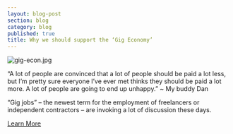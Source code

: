 ```yaml
---
layout: blog-post
section: blog
category: blog
published: true
title: Why we should support the ‘Gig Economy’
---
```

![gig-econ.jpg]({{site.baseurl}}/media/gig-econ.jpg)

“A lot of people are convinced that a lot of people should be paid a lot less, but I’m pretty sure everyone I’ve ever met thinks they should be paid a lot more. A lot of people are going to end up unhappy.”
     ~ My buddy Dan

“Gig jobs” – the newest term for the employment of freelancers or independent contractors – are invoking a lot of discussion these days.

[Learn More](https://www.linkedin.com/pulse/case-against-full-time-employees-dave-ashton)
